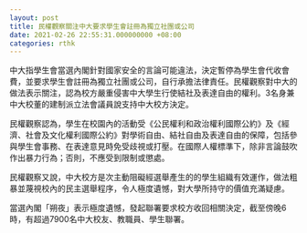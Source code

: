```yaml
---
layout: post
title: 民權觀察關注中大要求學生會註冊為獨立社團或公司
date: 2021-02-26 22:55:31.000000000 +08:00
categories: rthk
---
```


中大指學生會當選內閣針對國家安全的言論可能違法，決定暫停為學生會代收會費，並要求學生會註冊為獨立社團或公司，自行承擔法律責任。民權觀察對中大的做法表示關注，認為校方嚴重侵害中大學生行使結社及表達自由的權利。3名身兼中大校董的建制派立法會議員說支持中大校方決定。

民權觀察認為，學生在校園內的活動受《公民權利和政治權利國際公約》及《經濟、社會及文化權利國際公約》對學術自由、結社自由及表達自由的保障，包括參與學生會事務、在表達意見時免受歧視或打壓。在國際人權標準下，除非言論鼓吹作出暴力行為；否則，不應受到限制或懲處。

民權觀察又說，中大校方是次主動阻礙經選舉產生的的學生組織有效運作，做法粗暴並蔑視校內的民主選舉程序，令人極度遺憾，對大學所持守的價值充滿疑慮。

當選內閣「朔夜」表示極度遺憾，發起聯署要求校方收回相關決定，截至傍晚6時，有超過7900名中大校友、教職員、學生聯署。
